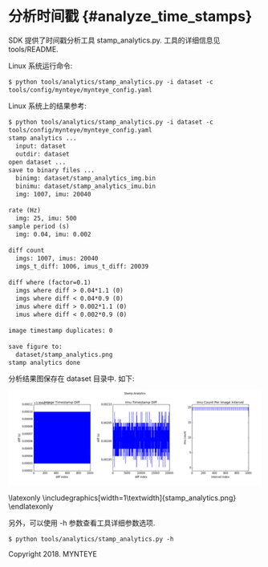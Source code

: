 # 分析时间戳 {#analyze_time_stamps}

SDK 提供了时间戳分析工具 stamp_analytics.py. 工具的详细信息见 tools/README.

Linux 系统运行命令:

```
$ python tools/analytics/stamp_analytics.py -i dataset -c tools/config/mynteye/mynteye_config.yaml
```

Linux 系统上的结果参考:

```
$ python tools/analytics/stamp_analytics.py -i dataset -c tools/config/mynteye/mynteye_config.yaml
stamp analytics ...
  input: dataset
  outdir: dataset
open dataset ...
save to binary files ...
  binimg: dataset/stamp_analytics_img.bin
  binimu: dataset/stamp_analytics_imu.bin
  img: 1007, imu: 20040

rate (Hz)
  img: 25, imu: 500
sample period (s)
  img: 0.04, imu: 0.002

diff count
  imgs: 1007, imus: 20040
  imgs_t_diff: 1006, imus_t_diff: 20039

diff where (factor=0.1)
  imgs where diff > 0.04*1.1 (0)
  imgs where diff < 0.04*0.9 (0)
  imus where diff > 0.002*1.1 (0)
  imus where diff < 0.002*0.9 (0)

image timestamp duplicates: 0

save figure to:
  dataset/stamp_analytics.png
stamp analytics done
```

分析结果图保存在 dataset 目录中. 如下:

![stamp analytics](stamp_analytics.png)

\latexonly
\includegraphics[width=1\textwidth]{stamp_analytics.png}
\endlatexonly

另外，可以使用 -h 参数查看工具详细参数选项.

```
$ python tools/analytics/stamp_analytics.py -h
```



Copyright 2018. MYNTEYE




